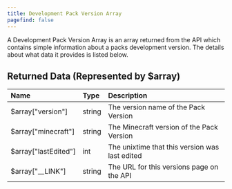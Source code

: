 ```yaml
---
title: Development Pack Version Array
pagefind: false
---
```


A Development Pack Version Array is an array returned from the API which contains simple information about a packs
development version. The details about what data it provides is listed below.

## Returned Data (Represented by $array)

| Name                 | Type   | Description                                    |
| :------------------- | :----- | :--------------------------------------------- |
| $array["version"]    | string | The version name of the Pack Version           |
| $array["minecraft"]  | string | The Minecraft version of the Pack Version      |
| $array["lastEdited"] | int    | The unixtime that this version was last edited |
| $array["__LINK"]     | string | The URL for this versions page on the API      |
